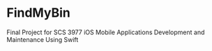 # FindMyBin
Final Project for SCS 3977 iOS Mobile Applications Development and Maintenance Using Swift

